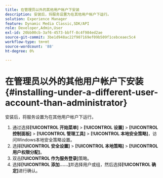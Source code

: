 ```yaml
---
title: 在管理员以外的其他用户帐户下安装
description: 安装后，将服务设置为在其他用户帐户下运行。
solution: Experience Manager
feature: Dynamic Media Classic,SDK/API
role: Developer,Admin,User
exl-id: 20bb00cb-3af6-4573-bbff-8c4f984ed2ae
source-git-commit: 3be1d948ac22f907169ef09b509f1cebceaec5c4
workflow-type: tm+mt
source-wordcount: '88'
ht-degree: 0%

---
```


# 在管理员以外的其他用户帐户下安装{#installing-under-a-different-user-account-than-administrator}

安装后，将服务设置为在其他用户帐户下运行。

1. 通过选择&#x200B;**[!UICONTROL 开始菜单]** > **[!UICONTROL 设置]** > **[!UICONTROL 控制面板]** > **[!UICONTROL 管理工具]** > **[!UICONTROL 本地安全策略]**，访问Windows本地安全策略设置。
1. 选择&#x200B;**[!UICONTROL 安全设置]** > **[!UICONTROL 本地策略]** > **[!UICONTROL 用户权限分配]**。
1. 双击&#x200B;**[!UICONTROL 作为服务登录]**&#x200B;策略。
1. 选择&#x200B;**[!UICONTROL 添加……]**&#x200B;并选择用户或组，然后选择&#x200B;**[!UICONTROL 确定]**&#x200B;进行确认。
